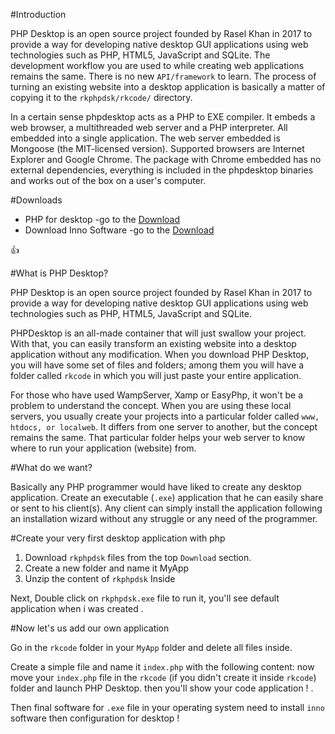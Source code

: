 #Introduction

PHP Desktop is an open source project founded 
by Rasel Khan in 2017 to provide a way for developing 
native desktop GUI applications using web
 technologies such as PHP, HTML5, JavaScript and SQLite. 
The development workflow you are used to while creating
 web applications remains the same. There is no new
 `API/framework` to learn. The process of turning an 
existing website into a desktop application is basically 
a matter of copying it to the `rkphpdsk/rkcode/` directory.


In a certain sense phpdesktop acts as a PHP to EXE compiler. It embeds a web browser, a multithreaded web server and a PHP interpreter. All embedded into a single application. The web server embedded is Mongoose (the MIT-licensed version). Supported browsers are Internet Explorer and Google Chrome. The package with Chrome embedded has no external dependencies, everything is included in the phpdesktop binaries and works out of the box on a user's computer.

#Downloads

- PHP for desktop -go to the [Download]()
- Download Inno Software -go to the [Download](http://www.jrsoftware.org/download.php/is.exe)

:+1:

#What is PHP Desktop?

PHP Desktop is an open source project founded by Rasel Khan in 2017 to provide a way for developing native desktop GUI applications using web technologies such as PHP, HTML5, JavaScript and SQLite.

PHPDesktop is an all-made container that will just swallow your project. With that, you can easily transform an existing website into a desktop application without any modification. When you download PHP Desktop, you will have some set of files and folders; among them you will have a folder called `rkcode` in which you will just paste your entire application. 

For those who have used WampServer, Xamp or EasyPhp, it won't be a problem to understand the concept. When you are using these local servers, you usually create your projects into a particular folder called `www, htdocs, or localweb`. It differs from one server to another, but the concept remains the same. That particular folder helps your web server to know where to run your application (website) from.

#What do we want?

Basically any PHP programmer would have liked to create any desktop application. Create an executable (`.exe`) application that he can easily share or sent to his client(s). Any client can simply install the application following an installation wizard without any struggle or any need of the programmer.

#Create your very first desktop application with php


   1. Download `rkphpdsk` files from the top `Download` section.
   2. Create a new folder and name it MyApp
   3. Unzip the content of `rkphpdsk` Inside

Next, Double click on `rkphpdsk.exe` file to run it, you'll see default application when i was created . 

#Now let's us add our own application

Go in the `rkcode` folder in your `MyApp` folder and delete all files inside.

Create a simple file and name it `index.php` with the following content:
now move your `index.php` file in the `rkcode` (if you didn't create it inside `rkcode`) folder and launch PHP Desktop.
then you'll show your code application ! .

Then final software for `.exe` file in your operating system need to install `inno` software then configuration for desktop !